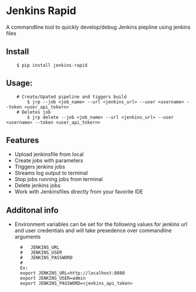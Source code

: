 
# Jenkins Rapid 

A commandline tool to quickly develop/debug Jenkins piepline using jenkins files



## Install 

        $ pip install jenkins-rapid

## Usage: 

        # Create/Upated pipeline and tiggers build
            $ jrp --job <job_name> --url <jenkins_url> --user <username> --token <user_api_tokern>
        # Deletes job
            $ jrp delete --job <job_name> --url <jenkins_url> --user <username> --token <user_api_tokern>


## Features

- Upload jenkinsfile from local
- Create jobs with parameters
- Triggers jenkins jobs
- Streams log output to terminal
- Stop jobs running jobs from terminal
- Delete jenkins jobs
- Work with Jenkinsfiles directly from your favorite IDE



## Additonal info 

- Environment variables can be set for the following values for jenkins url and user credentials and will take presedence over commandline arguments 

        #	JENKINS_URL
        #	JENKINS_USER
        #	JENKINS_PASSWORD
		#
		Ex:
		export JENKINS_URL=http://localhost:8080
		export JENKINS_USER=admin
        export JENKINS_PASSWORD=<jenkins_api_token>
